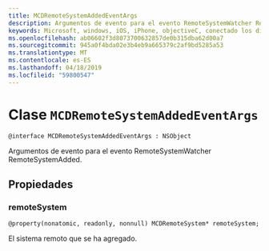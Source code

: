 ```yaml
---
title: MCDRemoteSystemAddedEventArgs
description: Argumentos de evento para el evento RemoteSystemWatcher RemoteSystemAdded.
keywords: Microsoft, windows, iOS, iPhone, objectiveC, conectado los dispositivos, proyecto Roma
ms.openlocfilehash: ab06602f3d8073700632857de0b315dba62d00a7
ms.sourcegitcommit: 945a0f4bda02e3b4eb9a665379c2af9bd5285a53
ms.translationtype: MT
ms.contentlocale: es-ES
ms.lasthandoff: 04/18/2019
ms.locfileid: "59800547"
---
```

# <a name="class-mcdremotesystemaddedeventargs"></a>Clase `MCDRemoteSystemAddedEventArgs` 

```
@interface MCDRemoteSystemAddedEventArgs : NSObject
```  
Argumentos de evento para el evento RemoteSystemWatcher RemoteSystemAdded.

## <a name="properties"></a>Propiedades

### <a name="remotesystem"></a>remoteSystem
`@property(nonatomic, readonly, nonnull) MCDRemoteSystem* remoteSystem;`

El sistema remoto que se ha agregado.